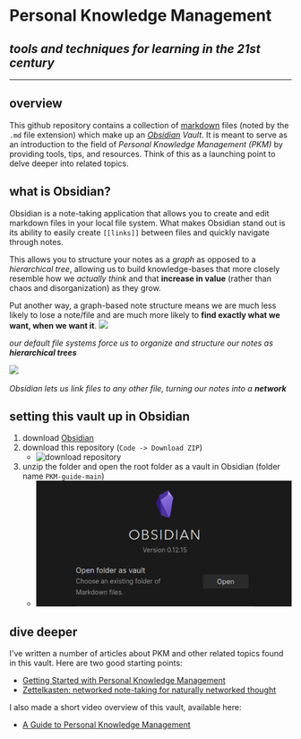 # Personal Knowledge Management
## _tools and techniques for learning in the 21st century_

---
## overview
This github repository contains a collection of [markdown](https://www.markdownguide.org/cheat-sheet/) files (noted by the `.md` file extension) which make up an _[Obsidian](https://obsidian.md/) Vault_. It is meant to serve as an introduction to the field of _Personal Knowledge Management (PKM)_ by providing tools, tips, and resources. Think of this as a launching point to delve deeper into related topics.

## what is Obsidian?
Obsidian is a note-taking application that allows you to create and edit markdown files in your local file system. What makes Obsidian stand out is its ability to easily create `[[links]]` between files and quickly navigate through notes.

This allows you to structure your notes as a _graph_ as opposed to a _hierarchical tree_, allowing us to build knowledge-bases that more closely resemble how we _actually think_ and that **increase in value** (rather than chaos and disorganization) as they grow.

Put another way, a graph-based note structure means we are much less likely to lose a note/file and are much more likely to **find exactly what we want, when we want it**.
![](https://miro.medium.com/max/700/1*dCMynKvegvGjibBZh32hlQ.png)

_our default file systems force us to organize and structure our notes as **hierarchical trees**_

![](https://miro.medium.com/max/700/1*f9MkMerdOj-6jxxM3Pd4SQ.png)

_Obsidian lets us link files to any other file, turning our notes into a **network**_

## setting this vault up in Obsidian
1. download [Obsidian](https://obsidian.md/)
2. download this repository (`Code -> Download ZIP`)
	- ![download repository](download-github-repo.png)
3. unzip the folder and open the root folder as a vault in Obsidian (folder name `PKM-guide-main`)
	- ![](pictures/open-as-vault.png)

## dive deeper
I've written a number of articles about PKM and other related topics found in this vault. Here are two good starting points:
- [Getting Started with Personal Knowledge Management](https://wesleyfinck.medium.com/getting-started-with-personal-knowledge-management-45fe764a8e91)
- [Zettelkasten: networked note-taking for naturally networked thought](https://wesleyfinck.medium.com/zettelkasten-networked-note-taking-for-naturally-networked-thought-1712809a35a0)

I also made a short video overview of this vault, available here:
- [A Guide to Personal Knowledge Management]()